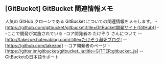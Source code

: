 ## [GitBucket] GitBucket 関連情報メモ

人気の GitHub クローンである GitBucket についての関連情報をメモします。
-[https://github.com/gitbucket/gitbucket:title=GitBucket開発サイト(GitHub)]
--ここで開発が実施されている
-コア開発者の たけぞう さんについて
--[http://takezoe.hatenablog.com/:title=たけぞう瀕死ブログ]
--[https://github.com/takezoe]
--コア開発者のページ
-[https://gitter.im/gitbucket/gitbucket_ja:title=GITTER:gitbucket_ja]
--GitBucketの日本語サポート

